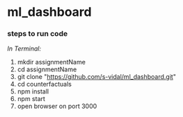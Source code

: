 # ml_dashboard

### steps to run code

_In Terminal:_

> 
1.  mkdir assignmentName 
2. cd assignmentName 
3. git clone "https://github.com/s-vidal/ml_dashboard.git" 
4. cd counterfactuals 
5. npm install 
6. npm start 
7. open browser on port 3000

